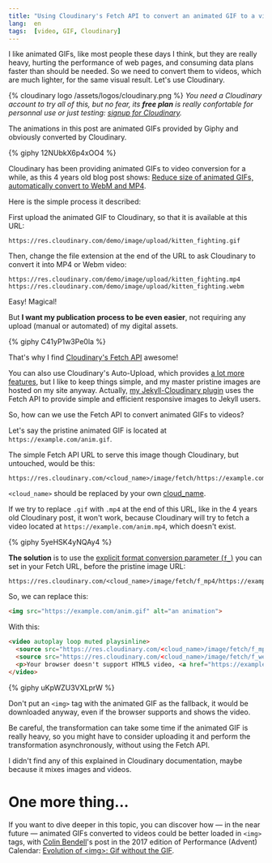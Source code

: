 ```yaml
---
title: "Using Cloudinary's Fetch API to convert an animated GIF to a video"
lang:  en
tags:  [video, GIF, Cloudinary]
---
```


I like animated GIFs, like most people these days I think, but they are really heavy, hurting the performance of web pages, and consuming data plans faster than should be needed. So we need to convert them to videos, which are much lighter, for the same visual result. Let's use Cloudinary.

{% cloudinary logo /assets/logos/cloudinary.png %}
*You need a Cloudinary account to try all of this, but no fear, its **free plan** is really confortable for personnal use or just testing: [signup for Cloudinary](https://nho.io/cloudinary-signup).*

The animations in this post are animated GIFs provided by Giphy and obviously converted by Cloudinary.

{% giphy 12NUbkX6p4xOO4 %}

Cloudinary has been providing animated GIFs to video conversion for a while, as this 4 years old blog post shows: [Reduce size of animated GIFs, automatically convert to WebM and MP4](https://cloudinary.com/blog/reduce_size_of_animated_gifs_automatically_convert_to_webm_and_mp4).

Here is the simple process it described:

First upload the animated GIF to Cloudinary, so that it is available at this URL:

```
https://res.cloudinary.com/demo/image/upload/kitten_fighting.gif
```

Then, change the file extension at the end of the URL to ask Cloudinary to convert it into MP4 or Webm video:

```
https://res.cloudinary.com/demo/image/upload/kitten_fighting.mp4
https://res.cloudinary.com/demo/image/upload/kitten_fighting.webm
```

Easy! Magical!

But **I want my publication process to be even easier**, not requiring any upload (manual or automated) of my digital assets.

{% giphy C41yP1w3Pe0la %}

That's why I find [Cloudinary's Fetch API](https://cloudinary.com/documentation/fetch_remote_images#remote_image_fetch_url) awesome!

You can also use Cloudinary's Auto-Upload, which provides [a lot more features](https://cloudinary.com/documentation/fetch_remote_images), but I like to keep things simple, and my master pristine images are hosted on my site anyway. Actually, [my Jekyll-Cloudinary plugin](https://nhoizey.github.io/jekyll-cloudinary/) uses the Fetch API to provide simple and efficient responsive images to Jekyll users.

So, how can we use the Fetch API to convert animated GIFs to videos?

Let's say the pristine animated GIF is located at `https://example.com/anim.gif`.

The simple Fetch API URL to serve this image though Cloudinary, but untouched, would be this:

```
https://res.cloudinary.com/<cloud_name>/image/fetch/https://example.com/anim.gif
```

`<cloud_name>` should be replaced by your own [cloud_name](https://cloudinary.com/documentation/solution_overview#cloud_name).

If we try to replace `.gif` with `.mp4` at the end of this URL, like in the 4 years old Cloudinary post, it won't work, because Cloudinary will try to fetch a video located at `https://example.com/anim.mp4`, which doesn't exist.

{% giphy 5yeHSK4yNQAy4 %}

**The solution** is to use the [explicit format conversion parameter (`f_`)](https://cloudinary.com/documentation/image_transformations#image_format_support) you can set in your Fetch URL, before the pristine image URL:

```
https://res.cloudinary.com/<cloud_name>/image/fetch/f_mp4/https://example.com/anim.gif
```

So, we can replace this:

```html
<img src="https://example.com/anim.gif" alt="an animation">
```

With this:

```html
<video autoplay loop muted playsinline>
  <source src="https://res.cloudinary.com/<cloud_name>/image/fetch/f_mp4/https://example.com/anim.gif" type="video/mp4">
  <source src="https://res.cloudinary.com/<cloud_name>/image/fetch/f_webm/https://example.com/anim.gif" type="video/webm">
  <p>Your browser doesn't support HTML5 video, <a href="https://example.com/anim.gif">download the animated GIF</a>.</p>
</video>
```

{% giphy uKpWZU3VXLprW %}

Don't put an `<img>` tag with the animated GIF as the fallback, it would be downloaded anyway, even if the browser supports and shows the video.

Be careful, the transformation can take some time if the animated GIF is really heavy, so you might have to consider uploading it and perform the transformation asynchronously, without using the Fetch API.

I didn't find any of this explained in Cloudinary documentation, maybe because it mixes images and videos.

# One more thing…

If you want to dive deeper in this topic, you can discover how — in the near future — animated GIFs converted to videos could be better loaded in `<img>` tags, with [Colin Bendell](https://twitter.com/colinbendell)'s post in the 2017 edition of Performance (Advent) Calendar: [Evolution of &lt;img&gt;: Gif without the GIF](https://calendar.perfplanet.com/2017/animated-gif-without-the-gif/).
